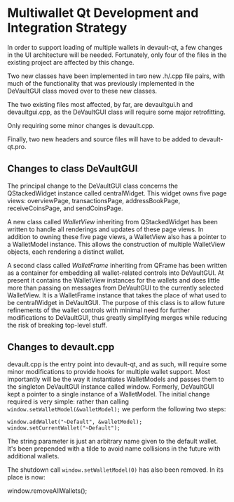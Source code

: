 Multiwallet Qt Development and Integration Strategy
===================================================

In order to support loading of multiple wallets in devault-qt, a few changes in the UI architecture will be needed.
Fortunately, only four of the files in the existing project are affected by this change.

Two new classes have been implemented in two new .h/.cpp file pairs, with much of the functionality that was previously
implemented in the DeVaultGUI class moved over to these new classes.

The two existing files most affected, by far, are devaultgui.h and devaultgui.cpp, as the DeVaultGUI class will require
some major retrofitting.

Only requiring some minor changes is devault.cpp.

Finally, two new headers and source files will have to be added to devault-qt.pro.

Changes to class DeVaultGUI
---------------------------
The principal change to the DeVaultGUI class concerns the QStackedWidget instance called centralWidget.
This widget owns five page views: overviewPage, transactionsPage, addressBookPage, receiveCoinsPage, and sendCoinsPage.

A new class called *WalletView* inheriting from QStackedWidget has been written to handle all renderings and updates of
these page views. In addition to owning these five page views, a WalletView also has a pointer to a WalletModel instance.
This allows the construction of multiple WalletView objects, each rendering a distinct wallet.

A second class called *WalletFrame* inheriting from QFrame has been written as a container for embedding all wallet-related
controls into DeVaultGUI. At present it contains the WalletView instances for the wallets and does little more than passing on messages
from DeVaultGUI to the currently selected WalletView. It is a WalletFrame instance
that takes the place of what used to be centralWidget in DeVaultGUI. The purpose of this class is to allow future
refinements of the wallet controls with minimal need for further modifications to DeVaultGUI, thus greatly simplifying
merges while reducing the risk of breaking top-level stuff.

Changes to devault.cpp
----------------------
devault.cpp is the entry point into devault-qt, and as such, will require some minor modifications to provide hooks for
multiple wallet support. Most importantly will be the way it instantiates WalletModels and passes them to the
singleton DeVaultGUI instance called window. Formerly, DeVaultGUI kept a pointer to a single instance of a WalletModel.
The initial change required is very simple: rather than calling `window.setWalletModel(&walletModel);` we perform the
following two steps:

	window.addWallet("~Default", &walletModel);
	window.setCurrentWallet("~Default");

The string parameter is just an arbitrary name given to the default wallet. It's been prepended with a tilde to avoid name collisions in the future with additional wallets.

The shutdown call `window.setWalletModel(0)` has also been removed. In its place is now:

window.removeAllWallets();
